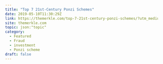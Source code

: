 ```yaml
---
title: "Top 7 21st-Century Ponzi Schemes"
date: 2019-05-10T11:30:29Z
link: https://themerkle.com/top-7-21st-century-ponzi-schemes/?utm_medium=RSS&utm_source=hune
site: themerkle.com
topic: json:"topic"
category:
  - Featured
  - Fraud
  - investment
  - Ponzi scheme
draft: false
---
```

